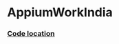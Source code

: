# AppiumWorkIndia

### [Code location](https://github.com/Rajib8016/AppiumWorkIndia/tree/master/AppiumAssignment)
